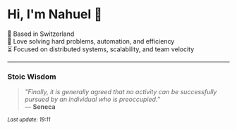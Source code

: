 # Hi, I'm Nahuel :wave:

📍 Based in Switzerland  
💪 Love solving hard problems, automation, and efficiency  
⏳ Focused on distributed systems, scalability, and team velocity  

---

### Stoic Wisdom
> _"Finally, it is generally agreed that no activity can be successfully pursued by an individual who is preoccupied."_  
> — **Seneca**

<sub>*Last update: 19:11*</sub>
